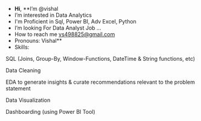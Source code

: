- **Hi**, **I’m @vishal
- I’m interested in Data Analytics
- I'm Proficient in Sql, Power BI, Adv Excel, Python
- I’m looking For Data Analyst Job ...
- How to reach me vs498825@gmail.com
- Pronouns: Vishal**
- Skills:

SQL (Joins, Group-By, Window-Functions, DateTime & String functions, etc)

Data Cleaning

EDA to generate insights & curate recommendations relevant to the problem statement

Data Visualization

Dashboarding (using Power BI Tool)

<!---
sehgal-vishal/sehgal-vishal is a ✨ special ✨ repository because its `README.md` (this file) appears on your GitHub profile.
You can click the Preview link to take a look at your changes.
--->
